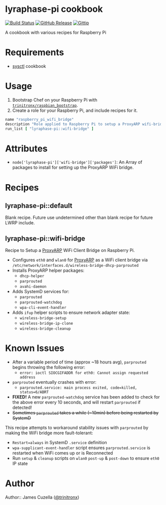 lyraphase-pi cookbook
======================
[![Build Status](http://img.shields.io/travis/trinitronx/lyraphase-pi.svg)](https://travis-ci.org/trinitronx/lyraphase-pi)
[![GitHub Release](https://img.shields.io/github/release/trinitronx/lyraphase-pi.svg)](https://github.com/trinitronx/lyraphase-pi/releases)
[![Gittip](http://img.shields.io/gittip/trinitronx.svg)](https://www.gittip.com/trinitronx)

A cookbook with various recipes for Raspberry Pi

# Requirements

 - [sysctl][1] cookbook

# Usage

1. Bootstrap Chef on your Raspberry Pi with [`trinitronx/raspbian_bootstrap`][pi-bootstrap].
2. Create a role for your Raspberry Pi, and include recipes for it.


```ruby
name "raspberry_pi_wifi_bridge"
description "Role applied to Raspberry Pi to setup a ProxyARP wifi-bridge."
run_list [ "lyraphase-pi::wifi-bridge" ]
```

# Attributes

  - `node['lyraphase-pi']['wifi-bridge']['packages']`: An Array of packages to install for setting up the ProxyARP WiFi bridge.

# Recipes

## lyraphase-pi::default

Blank recipe. Future use undetermined other than blank recipe for future LWRP include.

## lyraphase-pi::wifi-bridge

Recipe to Setup a [ProxyARP][2] WiFi Client Bridge on Raspberry Pi.

  - Configures `eth0` and `wlan0` for [ProxyARP][1] as a WiFi client bridge via `/etc/network/interfaces.d/wireless-bridge-dhcp-parprouted`
  - Installs ProxyARP helper packages:
    - `dhcp-helper`
    - `parprouted`
    - `avahi-daemon`
  - Adds SystemD services for:
    - `parprouted`
    - `parprouted-watchdog`
    - `wpa-cli-event-handler`
  - Adds `ifup` helper scripts to ensure network adapter state:
    - `wireless-bridge-setup`
    - `wireless-bridge-ip-clone`
    - `wireless-bridge-cleanup`

# Known Issues

  - After a variable period of time (approx ~18 hours avg), `parprouted` begins throwing the following error:
    - `error: ioctl SIOCGIFADDR for eth0: Cannot assign requested address`
  - `parprouted` eventually crashes with error:
    - `parprouted.service: main process exited, code=killed, status=6/ABRT`
  - **FIXED!** A new `parprouted-watchdog` service has been added to check for the above error every 10 seconds, and will restart `parprouted` if detected!
  - ~~Sometimes `parprouted` takes a while (~10min) before being restarted by SystemD~~

 This recipe attempts to workaround stability issues with `parprouted` by making the WiFi bridge more fault-tolerant:

  - `Restart=always` in SystemD `.service` definition
  - `wpa-supplicant-event-handler` script ensures `parprouted.service` is restarted when WiFi comes up or is Reconnected
  - Run `setup` & `cleanup` scripts on `wlan0` `post-up` & `post-down` to ensure `eth0` IP state

# Author

Author:: James Cuzella ([@trinitronx][keybase-id])

[1]: https://supermarket.chef.io/cookbooks/sysctl
[2]: https://wiki.debian.org/BridgeNetworkConnectionsProxyArp
[pi-bootstrap]: https://github.com/trinitronx/raspbian_bootstrap
[keybase-id]: https://gist.github.com/trinitronx/aee110cbdf55e67185dc44272784e694
